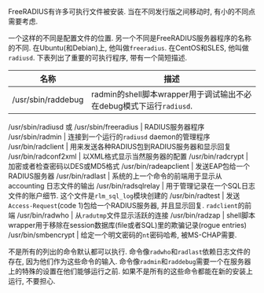FreeRADIUS有许多可执行文件被安装. 当在不同发行版之间移动时, 有小的不同点需要考虑.

一个这样的不同是配置文件的位置. 另一个不同是FreeRADIUS服务器程序的名称的不同. 在Ubuntu(和Debian)上, 他叫做`freeradius`. 在CentOS和SLES, 他叫做`radiusd`. 下表列出了重要的可执行程序, 带有一个简短描述.

名称 					| 描述
-----					|-----
/usr/sbin/raddebug 		| radmin的shell脚本wrapper用于调试输出不必在debug模式下运行`radiusd`.
/usr/sbin/radiusd 
或 /usr/sbin/freeradius	| RADIUS服务器程序
/usr/sbin/radmin 		| 连接到一个运行的`radiusd` daemon的管理程序
/usr/bin/radclient 		| 用来发送各种RADIUS包到RADIUS服务器和显示回复
/usr/bin/radconf2xml	| 以XML格式显示当然服务器的配置
/usr/bin/radcrypt 		| 加密或者检查密码以DES或MD5格式
/usr/bin/radeapclient 	| 发送EAP包给一个RADIUS服务器
/usr/bin/radlast 		| 系统的上一个命令的前端用于显示从accounting 日志文件的输出
/usr/bin/radsqlrelay 	| 用于管理记录在一个SQL日志文件的账户细节. 这个文件是`rlm_sql_log`模块创建的
/usr/bin/radtest 		| 发送`Access-Request`(code 1)包给一个RADIUS服务器, 并且显示回复. `radclient`的前端
/usr/bin/radwho 		| 从`radutmp`文件显示活跃的连接
/usr/bin/radzap 		| shell脚本wrapper用于移除在session数据库(file或者SQL)里的欺骗记录(rogue entries)
/usr/bin/smbencrypt 	| 给定一个明文密码的`nt`密码哈希, 被MS-CHAP需要.

不是所有的列出的命令默认都可以执行. 命令像`radwho`和`radlast`依赖日志文件的存在, 因为他们作为这些命令的输入. 命令像`radmin`和`raddebug`需要一个在服务器上的特殊的设置在他们能够运行之前. 如果不是所有的这些命令都能在新的安装上运行, 不要担心.
